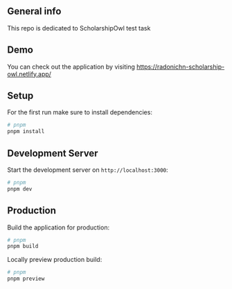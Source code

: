 ## General info

This repo is dedicated to ScholarshipOwl test task

## Demo

You can check out the application by visiting https://radonichn-scholarship-owl.netlify.app/

## Setup

For the first run make sure to install dependencies:

```bash
# pnpm
pnpm install
```

## Development Server

Start the development server on `http://localhost:3000`:

```bash
# pnpm
pnpm dev
```

## Production

Build the application for production:

```bash
# pnpm
pnpm build
```

Locally preview production build:

```bash
# pnpm
pnpm preview
```
